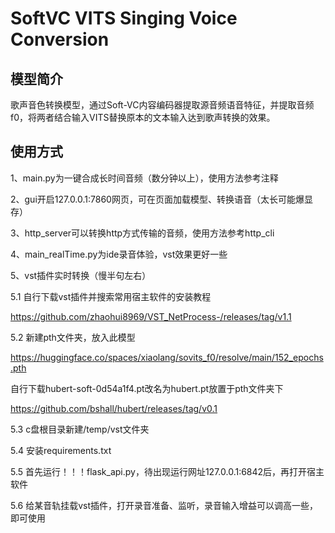 # SoftVC VITS Singing Voice Conversion

## 模型简介

歌声音色转换模型，通过Soft-VC内容编码器提取源音频语音特征，并提取音频f0，将两者结合输入VITS替换原本的文本输入达到歌声转换的效果。

## 使用方式

1、main.py为一键合成长时间音频（数分钟以上），使用方法参考注释

2、gui开启127.0.0.1:7860网页，可在页面加载模型、转换语音（太长可能爆显存）

3、http_server可以转换http方式传输的音频，使用方法参考http_cli

4、main_realTime.py为ide录音体验，vst效果更好一些

5、vst插件实时转换（慢半句左右）

5.1 自行下载vst插件并搜索常用宿主软件的安装教程

https://github.com/zhaohui8969/VST_NetProcess-/releases/tag/v1.1

5.2 新建pth文件夹，放入此模型

https://huggingface.co/spaces/xiaolang/sovits_f0/resolve/main/152_epochs.pth

自行下载hubert-soft-0d54a1f4.pt改名为hubert.pt放置于pth文件夹下

https://github.com/bshall/hubert/releases/tag/v0.1

5.3 c盘根目录新建/temp/vst文件夹

5.4 安装requirements.txt

5.5 首先运行！！！flask_api.py，待出现运行网址127.0.0.1:6842后，再打开宿主软件

5.6 给某音轨挂载vst插件，打开录音准备、监听，录音输入增益可以调高一些，即可使用